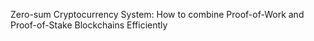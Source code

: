 Zero-sum Cryptocurrency System: How to combine Proof-of-Work and Proof-of-Stake Blockchains Efficiently 
